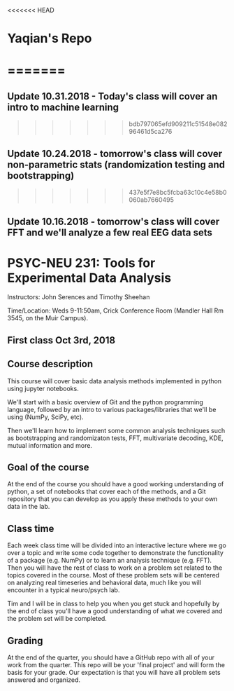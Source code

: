 <<<<<<< HEAD
# Yaqian's Repo
=======
=======
## Update 10.31.2018 - Today's class will cover an intro to machine learning

>>>>>>> bdb797065efd909211c51548e08296461d5ca276
## Update 10.24.2018 - tomorrow's class will cover non-parametric stats (randomization testing and bootstrapping)
>>>>>>> 437e5f7e8bc5fcba63c10c4e58b0060ab7660495

## Update 10.16.2018 - tomorrow's class will cover FFT and we'll analyze a few real EEG data sets


# PSYC-NEU 231: Tools for Experimental Data Analysis 
Instructors: John Serences and Timothy Sheehan

Time/Location: Weds 9-11:50am, Crick Conference Room (Mandler Hall Rm 3545, on the Muir Campus). 

## First class Oct 3rd, 2018

## Course description
This course will cover basic data analysis methods implemented in python using jupyter notebooks. 

We'll start with a basic overview of Git and the python programming language, followed by an intro to various packages/libraries that we'll be using (NumPy, SciPy, etc). 

Then we'll learn how to implement some common analysis techniques such as bootstrapping and randomizaton tests, FFT, multivariate decoding, KDE, mutual information and more.  

## Goal of the course
At the end of the course you should have a good working understanding of python, a set of notebooks that cover each of the methods, and a Git repository that you can develop as you apply these methods to your own data in the lab. 

## Class time
Each week class time will be divided into an interactive lecture where we go over a topic and write some code together to demonstrate the functionality of a package (e.g. NumPy) or to learn an analysis technique (e.g. FFT). Then you will have the rest of class to work on a problem set related to the topics covered in the course. Most of these problem sets will be centered on analyzing real timeseries and behavioral data, much like you will encounter in a typical neuro/psych lab. 

Tim and I will be in class to help you when you get stuck and hopefully by the end of class you'll have a good understanding of what we covered and the problem set will be completed. 

## Grading
At the end of the quarter, you should have a GitHub repo with all of your work from the quarter. This repo will be your 'final project' and will form the basis for your grade. Our expectation is that you will have all problem sets answered and organized.

